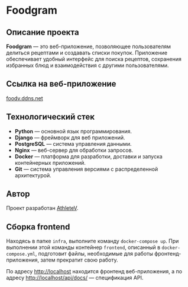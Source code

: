 # Foodgram

## Описание проекта

**Foodgram** — это веб-приложение, позволяющее пользователям делиться рецептами и создавать списки покупок. Приложение обеспечивает удобный интерфейс для поиска рецептов, сохранения избранных блюд и взаимодействия с другими пользователями.

## Ссылка на веб-приложение

[foodv.ddns.net](http://foodv.ddns.net)

## Технологический стек

- **Python** — основной язык программирования.
- **Django** — фреймворк для веб приложений.
- **PostgreSQL** — система управления данными.
- **Nginx** — веб-сервер для обработки запросов.
- **Docker** —  платформа для разработки, доставки и запуска контейнерных приложений.
- **Git** — система управления версиями с распределенной архитектурой.

## Автор

Проект разработан [AthleteV](https://github.com/AthleteV).

## Сборка frontend

Находясь в папке `infra`, выполните команду `docker-compose up`. При выполнении этой команды контейнер `frontend`, описанный в `docker-compose.yml`, подготовит файлы, необходимые для работы фронтенд-приложения, затем прекратит свою работу.

По адресу [http://localhost](http://localhost) находится фронтенд веб-приложения, а по адресу [http://localhost/api/docs/](http://localhost/api/docs/) — спецификация API.
